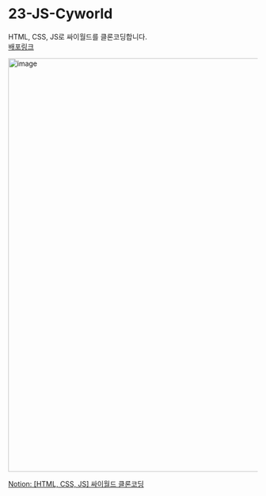 # 23-JS-Cyworld
HTML, CSS, JS로 싸이월드를 클론코딩합니다. <br /> 
<a href = "https://heehminh.github.io/23-JS-Cyworld/"> 배포링크 </a> <br/>

<img width="835" alt="image" src="https://user-images.githubusercontent.com/76530562/216269373-c9541617-a6ff-40a3-b3bf-270cf6f0e5d9.png">

<a href = "https://vivacious-pencil-435.notion.site/HTML-CSS-JS-ea145eba49a54a7c807a7b24fdbbb95e">Notion: [HTML, CSS, JS] 싸이월드 클론코딩</a>


